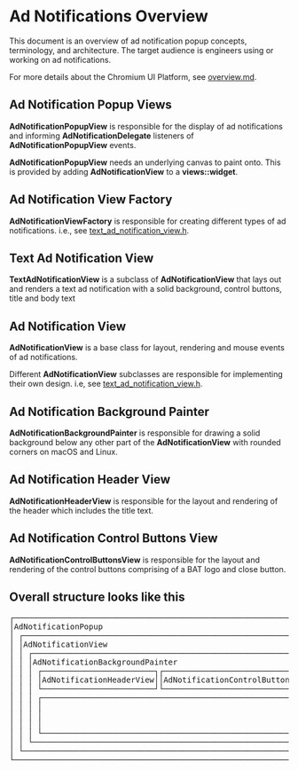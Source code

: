 # Ad Notifications Overview

This document is an overview of ad notification popup concepts, terminology, and architecture. The target audience is engineers using or working on ad notifications.

For more details about the Chromium UI Platform, see [overview.md].

## Ad Notification Popup Views

**AdNotificationPopupView** is responsible for the display of ad notifications and informing **AdNotificationDelegate** listeners of **AdNotificationPopupView** events.

**AdNotificationPopupView** needs an underlying canvas to paint onto. This is provided by adding **AdNotificationView** to a **views::widget**.

## Ad Notification View Factory

**AdNotificationViewFactory** is responsible for creating different types of ad notifications. i.e., see [text_ad_notification_view.h](./text_ad_notification_view.h).

## Text Ad Notification View

**TextAdNotificationView** is a subclass of **AdNotificationView** that lays out and renders a text ad notification with a solid background, control buttons, title and body text

## Ad Notification View

**AdNotificationView** is a base class for layout, rendering and mouse events of ad notifications.

Different **AdNotificationView** subclasses are responsible for implementing their own design. i.e, see [text_ad_notification_view.h](./text_ad_notification_view.h).

## Ad Notification Background Painter

**AdNotificationBackgroundPainter** is responsible for drawing a solid background below any other part of the **AdNotificationView** with rounded corners on macOS and Linux.

## Ad Notification Header View

**AdNotificationHeaderView** is responsible for the layout and rendering of the header which includes the title text.

## Ad Notification Control Buttons View

**AdNotificationControlButtonsView** is responsible for the layout and rendering of the control buttons comprising of a BAT logo and close button.

## Overall structure looks like this

<pre>
┌──────────────────────────────────────────────────────────────────┐
│AdNotificationPopup                                               │
│ ┌──────────────────────────────────────────────────────────────┐ │
│ │AdNotificationView                                            │ │
│ │ ┌──────────────────────────────────────────────────────────┐ │ │
│ │ │AdNotificationBackgroundPainter                           │ │ │
│ │ │ ┌────────────────────────┐┌────────────────────────────┐ │ │ │
│ │ │ │AdNotificationHeaderView││AdNotificationControlButtons│ │ │ │
│ │ │ └────────────────────────┘└────────────────────────────┘ │ │ │
│ │ │ ┌──────────────────────────────────────────────────────┐ │ │ │
│ │ │ │                                                      │ │ │ │
│ │ │ │                                                      │ │ │ │
│ │ │ │                                                      │ │ │ │
│ │ │ └──────────────────────────────────────────────────────┘ │ │ │
│ │ └──────────────────────────────────────────────────────────┘ │ │
│ └──────────────────────────────────────────────────────────────┘ │
└──────────────────────────────────────────────────────────────────┘
</pre>

[overview.md]: https://chromium.googlesource.com/chromium/src/+/master/docs/ui/views/overview.md
